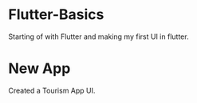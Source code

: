 # Flutter-Basics

Starting of with Flutter and making my first UI in flutter.

# New App

Created a Tourism App UI.
